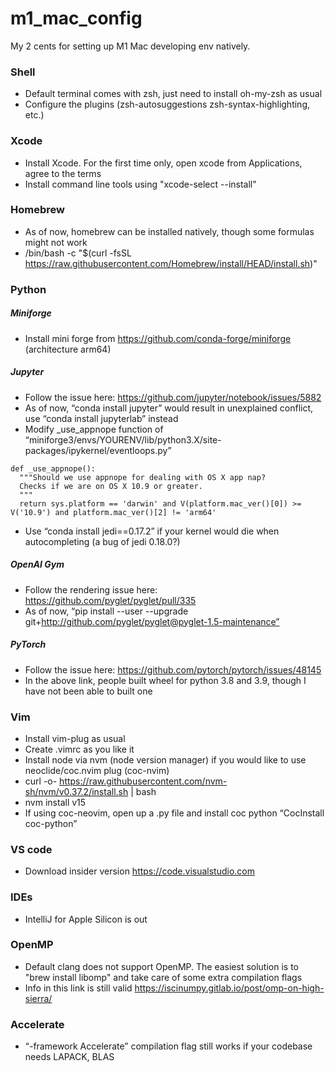 # m1_mac_config
My 2 cents for setting up M1 Mac developing env natively.

### Shell
- Default terminal comes with zsh, just need to install oh-my-zsh as usual
- Configure the plugins (zsh-autosuggestions zsh-syntax-highlighting, etc.)


### Xcode
- Install Xcode. For the first time only, open xcode from Applications, agree to the terms
- Install command line tools using "xcode-select --install"


### Homebrew
- As of now, homebrew can be installed natively, though some formulas might not work
- /bin/bash -c "$(curl -fsSL https://raw.githubusercontent.com/Homebrew/install/HEAD/install.sh)"


### Python
##### Miniforge
- Install mini forge from https://github.com/conda-forge/miniforge (architecture arm64)
##### Jupyter
- Follow the issue here: https://github.com/jupyter/notebook/issues/5882
- As of now, “conda install jupyter” would result in unexplained conflict, use “conda install jupyterlab” instead
- Modify _use_appnope function of “miniforge3/envs/YOURENV/lib/python3.X/site-packages/ipykernel/eventloops.py”
```
def _use_appnope():
  """Should we use appnope for dealing with OS X app nap?
  Checks if we are on OS X 10.9 or greater.
  """
  return sys.platform == 'darwin' and V(platform.mac_ver()[0]) >= V('10.9') and platform.mac_ver()[2] != 'arm64'
```
- Use “conda install jedi==0.17.2” if your kernel would die when autocompleting (a bug of jedi 0.18.0?)
##### OpenAI Gym
- Follow the rendering issue here: https://github.com/pyglet/pyglet/pull/335
- As of now, “pip install --user --upgrade git+http://github.com/pyglet/pyglet@pyglet-1.5-maintenance”
##### PyTorch
- Follow the issue here: https://github.com/pytorch/pytorch/issues/48145
- In the above link, people built wheel for python 3.8 and 3.9, though I have not been able to built one


### Vim
- Install vim-plug as usual
- Create .vimrc as you like it
- Install node via nvm (node version manager) if you would like to use neoclide/coc.nvim plug (coc-nvim)
- curl -o- https://raw.githubusercontent.com/nvm-sh/nvm/v0.37.2/install.sh | bash
- nvm install v15
- If using coc-neovim, open up a .py file and install coc python “CocInstall coc-python”


### VS code
- Download insider version https://code.visualstudio.com


### IDEs
- IntelliJ for Apple Silicon is out


### OpenMP
- Default clang does not support OpenMP. The easiest solution is to "brew install libomp" and take care of some extra compilation flags
- Info in this link is still valid https://iscinumpy.gitlab.io/post/omp-on-high-sierra/


### Accelerate
- “-framework Accelerate” compilation flag still works if your codebase needs LAPACK, BLAS

